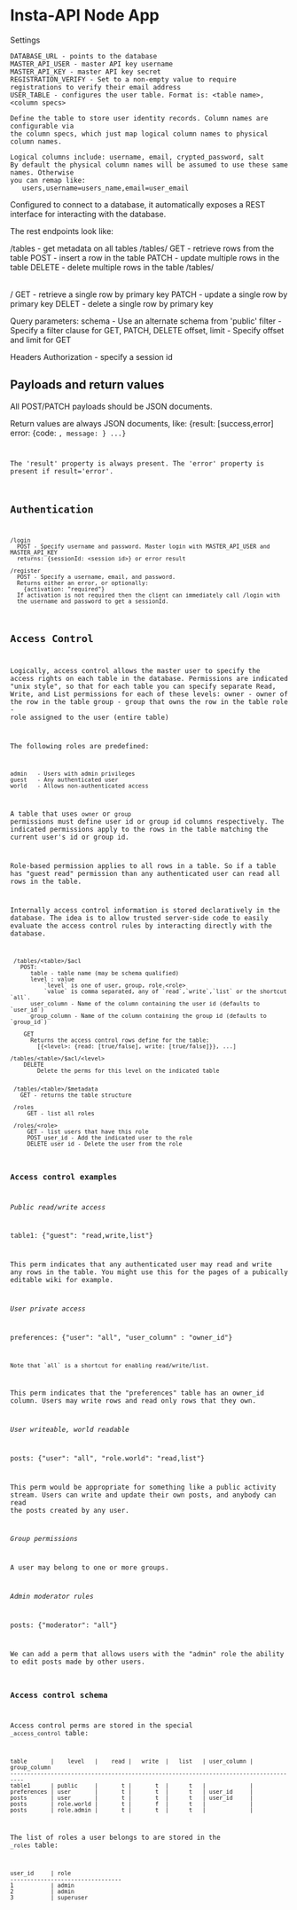 # Insta-API Node App

Settings
 
    DATABASE_URL - points to the database
    MASTER_API_USER - master API key username
    MASTER_API_KEY - master API key secret
    REGISTRATION_VERIFY - Set to a non-empty value to require registrations to verify their email address
    USER_TABLE - configures the user table. Format is: <table name>,<column specs>

    Define the table to store user identity records. Column names are configurable via
    the column specs, which just map logical column names to physical column names.

    Logical columns include: username, email, crypted_password, salt
    By default the physical column names will be assumed to use these same names. Otherwise
    you can remap like:
       users,username=users_name,email=user_email



Configured to connect to a database, it automatically exposes a REST interface for interacting with the
database.

The rest endpoints look like:

   /tables - get metadata on all tables
   /tables/<table>
      GET - retrieve rows from the table
      POST - insert a row in the table
      PATCH - update multiple rows in the table
      DELETE - delete multiple rows in the table
   /tables/<table>/<row pk>
      GET - retrieve a single row by primary key
      PATCH - update a single row by primary key
      DELET - delete a single row by primary key

  Query parameters:
      schema - Use an alternate schema from 'public'
      filter - Specify a filter clause for GET, PATCH, DELETE
      offset, limit - Specify offset and limit for GET

  Headers
      Authorization - specify a session id

## Payloads and return values

All POST/PATCH payloads should be JSON documents.

Return values are always JSON documents, like:
     {result: [success,error]
      error: {code: <code>, message: <message>}
     ...}

The 'result' property is always present. The 'error' property is present if result='error'.


## Authentication

    /login
      POST - Specify username and password. Master login with MASTER_API_USER and MASTER_API_KEY
      returns: {sessionId: <session id>} or error result
  
    /register
      POST - Specify a username, email, and password.
      Returns either an error, or optionally:
        {activation: "required"}
      If activation is not required then the client can immediately call /login with
      the username and password to get a sessionId.

## Access Control

Logically, access control allows the master user to specify the access rights on each
table in the database. Permissions are indicated "unix style", so that for each
table you can specify separate Read, Write, and List permissions for each of 
these levels:
    owner   - owner of the row in the table
    group   - group that owns the row in the table
    role    - role assigned to the user (entire table)

The following roles are predefined:

    admin   - Users with admin privileges
    guest   - Any authenticated user
    world   - Allows non-authenticated access

A table that uses `owner` or `group` permissions must define user id or group id
columns respectively. The indicated permissions apply to the rows in the table
matching the current user's id or group id.

Role-based permission applies to all rows in a table. So if a table has "guest read"
permission than any authenticated user can read all rows in the table.

Internally access control information is stored declaratively in the database. The idea is to 
allow trusted server-side code to easily evaluate the access control rules by interacting
directly with the database.

     /tables/<table>/$acl
       POST:
          table - table name (may be schema qualified)
          level : value
              `level` is one of user, group, role.<role>
              `value` is comma separated, any of `read`,`write`,`list` or the shortcut `all`.
          user_column - Name of the column containing the user id (defaults to `user_id`)
          group_column - Name of the column containing the group id (defaults to `group_id`)

        GET
          Returns the access control rows define for the table:
            [{<level>: {read: [true/false], write: [true/false]}}, ...]

    /tables/<table>/$acl/<level>
        DELETE
            Delete the perms for this level on the indicated table


     /tables/<table>/$metadata
       GET - returns the table structure

     /roles 
         GET - list all roles

     /roles/<role>
         GET - list users that have this role
         POST user_id - Add the indicated user to the role
         DELETE user_id - Delete the user from the role


### Access control examples

*Public read/write access*

table1: {"guest": "read,write,list"}

This perm indicates that any authenticated user may read and write any rows in the table.
You might use this for the pages of a pubically editable wiki for example.

*User private access*

preferences: {"user": "all", "user_column" : "owner_id"}

    Note that `all` is a shortcut for enabling read/write/list.

This perm indicates that the "preferences" table has an owner_id column. Users may
write rows and read only rows that they own.

*User writeable, world readable*

posts: {"user": "all", "role.world": "read,list"}

This perm would be appropriate for something like a public activity stream. Users
can write and update their own posts, and anybody can read the posts created by
any user.

*Group permissions*

A user may belong to one or more groups. 

*Admin moderator rules*

posts: {"moderator": "all"}

We can add a perm that allows users with the "admin" role the ability to edit
posts made by other users.

### Access control schema

Access control perms are stored in the special `_access_control` table:

    table       |    level   |    read |   write  |   list   | user_column | group_column
    --------------------------------------------------------------------------------------
    table1      | public     |       t |       t  |      t   |             |
    preferences | user       |       t |       t  |      t   | user_id     | 
    posts       | user       |       t |       t  |      t   | user_id     |
    posts       | role.world |       t |       f  |      t   |             |
    posts       | role.admin |       t |       t  |      t   |             |


The list of roles a user belongs to are stored in the `_roles` table:

    user_id     | role   
    ---------------------------------
    1           | admin
    2           | admin 
    3           | superuser


